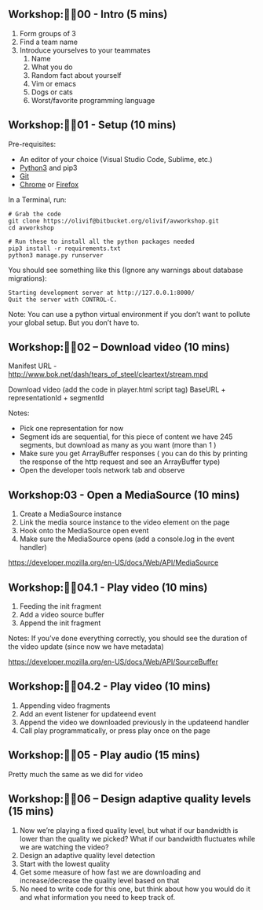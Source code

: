 
## Workshop:00 - Intro (5 mins)
1. Form groups of 3 
2. Find a team name 
3. Introduce yourselves to your teammates
	1. Name
	2. What you do
	3. Random fact about yourself
	4. Vim or emacs
	5. Dogs or cats
	6. Worst/favorite programming language


## Workshop:01 - Setup (10 mins)

Pre-requisites: 

* An editor of your choice (Visual Studio Code, Sublime, etc.)
* [Python3](https://docs.python-guide.org/starting/installation/) and pip3
* [Git](https://git-scm.com/book/en/v2/Getting-Started-Installing-Git) 
* [Chrome](https://www.google.com/chrome/) or [Firefox](https://www.mozilla.org/en-US/firefox/new/)

In a Terminal, run:

```
# Grab the code
git clone https://olivif@bitbucket.org/olivif/avworkshop.git
cd avworkshop

# Run these to install all the python packages needed
pip3 install -r requirements.txt
python3 manage.py runserver
```

You should see something like this (Ignore any warnings about database migrations):
```
Starting development server at http://127.0.0.1:8000/
Quit the server with CONTROL-C.
```

Note: You can use a python virtual environment if you don’t want to pollute your global setup. But you don’t have to.

## Workshop:02 – Download video (10 mins)
Manifest URL - http://www.bok.net/dash/tears_of_steel/cleartext/stream.mpd

Download video (add the code in player.html script tag)
BaseURL + representationId + segmentId 

Notes:
* Pick one representation for now 
* Segment ids are sequential, for this piece of content we have 245 segments, but download as many as you want (more than 1 )
* Make sure you get ArrayBuffer responses ( you can do this by printing the response of the http request and see an ArrayBuffer type)
* Open the developer tools network tab and observe


## Workshop:03 - Open a MediaSource (10 mins)
1. Create a MediaSource instance 
2. Link the media source instance to the video element on the page
3. Hook onto the MediaSource open event 
4. Make sure the MediaSource opens (add a console.log in the event handler)

https://developer.mozilla.org/en-US/docs/Web/API/MediaSource


## Workshop:04.1 - Play video (10 mins)
1. Feeding the init fragment 
2. Add a video source buffer 
3. Append the init fragment 

Notes:
If you’ve done everything correctly, you should see the duration of the video update (since now we have metadata)

https://developer.mozilla.org/en-US/docs/Web/API/SourceBuffer

## Workshop:04.2 - Play video (10 mins)
1. Appending video fragments
2. Add an event listener for updateend event
3. Append the video we downloaded previously in the updateend handler
4. Call play programmatically, or press play once on the page


## Workshop:05 - Play audio (15 mins)
Pretty much the same as we did for video


## Workshop:06 – Design adaptive quality levels (15 mins)
1. Now we’re playing a fixed quality level, but what if our bandwidth is lower than the quality we picked? What if our bandwidth fluctuates while we are watching the video? 
2. Design an adaptive quality level detection
3. Start with the lowest quality
4. Get some measure of how fast we are downloading and increase/decrease the quality level based on that
5. No need to write code for this one, but think about how you would do it and what information you need to keep track of.